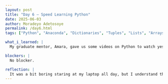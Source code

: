 ```yaml
---
layout: post
title: "Day 6 – Speed Learning Python"
date: 2025-06-03
author: Moradeyo Adetosoye
permalink: /day6.html
tags: ["Python", "Anaconda", "Dictionaries", "Tuples", "Lists", "Arrays", "Numpy", "Pandas series", "Sets"]

what_i_learned: |
  My graduate mentor, Amara, gave us some videos on Python to watch yesterday, 22 in total. So when I came in, I carried on from where I stopped. I learned how to make dictionaries, tuples, sets, numpy arrays, pandas series, data frames, and how to manipulate strings. I also learned the various calculations that could be done with each data structure, such as calculating its mean, or its log, splitting it, flipping it, etc.

blockers: |
  No blocker.

reflection: |
  It was a bit boring staring at my laptop all day, but I understand that I have to watch everything to better prepare myself for the research project. 
---
```

